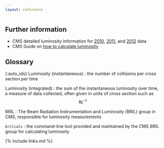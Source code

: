 ```yaml
---
layout: reference
---
```


## Further information

* CMS detailed luminosity information for [2010](http://opendata.cern.ch/record/1050), [2011](http://opendata.cern.ch/record/1053), and [2012](http://opendata.cern.ch/record/1054) data
* CMS Guide on [how to calculate luminosity](http://opendata.cern.ch/docs/cms-guide-luminosity-calculation)

## Glossary
{:auto_ids}
Luminosity (instantaneous)
:  the number of collisions per cross section per time

Luminosity (integrated)
:  the sum of the instantaneous luminosity over time, a measure of data collected, often given in units of cross section such as $$ \mathrm{fb}^{-1} $$

BRIL
:  The Beam Radiation Instrumentation and Luminosity (BRIL) group in CMS, responsible for luminosity measurements

`brilcalc`
:  the command-line tool provided and maintained by the CMS BRIL group for calculating luminosity

{% include links.md %}
